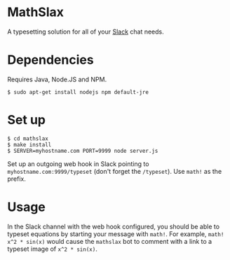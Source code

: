 # MathSlax

A typesetting solution for all of your [Slack](https://slack.com/) chat needs.

# Dependencies
Requires Java, Node.JS and NPM.

```shell
$ sudo apt-get install nodejs npm default-jre
```

# Set up
```shell
$ cd mathslax
$ make install
$ SERVER=myhostname.com PORT=9999 node server.js
```

Set up an outgoing web hook in Slack pointing to `myhostname.com:9999/typeset`
(don't forget the `/typeset`). Use `math!` as the prefix.

# Usage
In the Slack channel with the web hook configured, you should be able to
typeset equations by starting your message with `math!`. For example, `math!
x^2 * sin(x)` would cause the `mathslax` bot to comment with a link to a
typeset image of `x^2 * sin(x)`.
